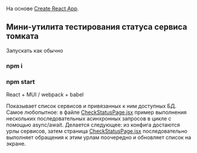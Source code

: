 На основе [Create React App](https://github.com/facebook/create-react-app).

## Мини-утилита тестирования статуса сервиса томката

Запускать как обычно 
### npm i
### npm start

React + MUI / webpack + babel

Показывает список сервисов и привязанных к ним доступных БД.
Самое любопытное: в файле [CheckStatusPage.jsx](/src/pages/CheckStatusPage/CheckStatusPage.jsx) пример выполнения нескольких последовательных асинхронных запросов в цикле с помощью async/await. Делается следующее: из конфига достаются урлы сервисов, затем страница [CheckStatusPage.jsx](/src/pages/CheckStatusPage/CheckStatusPage.jsx) последовательно выполняет обращения к этим урлам поочередно и обновляет список на экране.
